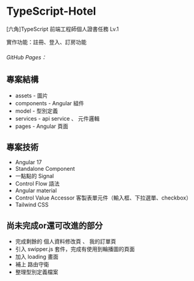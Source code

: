 # TypeScript-Hotel

[六角]TypeScript 前端工程師個人證書任務 Lv.1

實作功能：註冊、登入、訂房功能

###### GitHub Pages：[](https://justine92415.github.io/TypeScript-Hotel/)

## 專案結構

- assets - 圖片
- components - Angular 組件
- model - 型別定義
- services - api service 、 元件邏輯
- pages - Angular 頁面

## 專案技術

- Angular 17
- Standalone Component
- 一點點的 Signal
- Control Flow 語法
- Angular material
- Control Value Accessor 客製表單元件（輸入框、下拉選單、checkbox）
- Tailwind CSS

## 尚未完成or還可改進的部分

- 完成剩餘的 個人資料修改頁 、 我的訂單頁
- 引入 swipper.js 套件，完成有使用到輪播圖的頁面
- 加入 loading 畫面
- 補上 路由守衛
- 整理型別定義檔案
